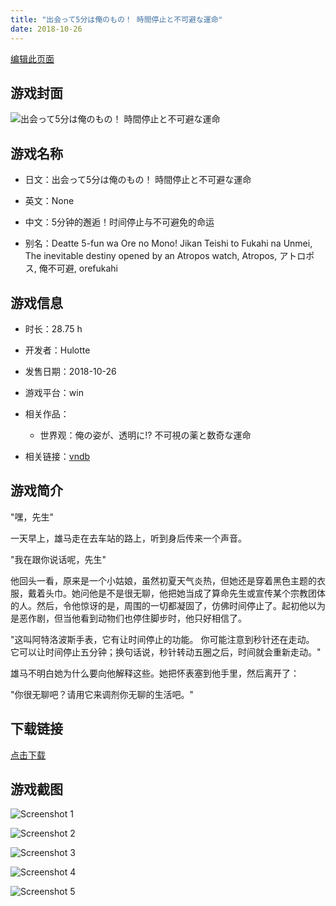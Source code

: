 ```yaml
---
title: "出会って5分は俺のもの！ 時間停止と不可避な運命"
date: 2018-10-26
---
```

[编辑此页面](https://github.com/ACG-3/ADV3-source/blob/main/source/_posts/%E5%87%BA%E4%BC%9A%E3%81%A3%E3%81%A65%E5%88%86%E3%81%AF%E4%BF%BA%E3%81%AE%E3%82%82%E3%81%AE%EF%BC%81%20%E6%99%82%E9%96%93%E5%81%9C%E6%AD%A2%E3%81%A8%E4%B8%8D%E5%8F%AF%E9%81%BF%E3%81%AA%E9%81%8B%E5%91%BD.md)

## 游戏封面

![出会って5分は俺のもの！ 時間停止と不可避な運命](https%3A//pan.timero.xyz/onedrive/img_lib_001/%E5%87%BA%E4%BC%9A%E3%81%A3%E3%81%A65%E5%88%86%E3%81%AF%E4%BF%BA%E3%81%AE%E3%82%82%E3%81%AE%EF%BC%81%20%E6%99%82%E9%96%93%E5%81%9C%E6%AD%A2%E3%81%A8%E4%B8%8D%E5%8F%AF%E9%81%BF%E3%81%AA%E9%81%8B%E5%91%BD_cover.avif)


## 游戏名称

- 日文：出会って5分は俺のもの！ 時間停止と不可避な運命
- 英文：None
- 中文：5分钟的邂逅！时间停止与不可避免的命运

- 别名：Deatte 5-fun wa Ore no Mono! Jikan Teishi to Fukahi na Unmei, The inevitable destiny opened by an Atropos watch, Atropos, アトロポス, 俺不可避, orefukahi


## 游戏信息

- 时长：28.75 h
- 开发者：Hulotte
- 发售日期：2018-10-26
- 游戏平台：win
- 相关作品：
   - 世界观：俺の姿が、透明に!? 不可視の薬と数奇な運命

- 相关链接：[vndb](https://vndb.org/v23388)


## 游戏简介

"嘿，先生"

一天早上，雄马走在去车站的路上，听到身后传来一个声音。

"我在跟你说话呢，先生"

他回头一看，原来是一个小姑娘，虽然初夏天气炎热，但她还是穿着黑色主题的衣服，戴着头巾。她问他是不是很无聊，他把她当成了算命先生或宣传某个宗教团体的人。然后，令他惊讶的是，周围的一切都凝固了，仿佛时间停止了。起初他以为是恶作剧，但当他看到动物们也停住脚步时，他只好相信了。

"这叫阿特洛波斯手表，它有让时间停止的功能。
你可能注意到秒针还在走动。
它可以让时间停止五分钟；换句话说，秒针转动五圈之后，时间就会重新走动。"

雄马不明白她为什么要向他解释这些。她把怀表塞到他手里，然后离开了：

"你很无聊吧？请用它来调剂你无聊的生活吧。"




## 下载链接

[点击下载](https://pan.timero.xyz/onedrive/adv_lib_001/%E5%87%BA%E4%BC%9A%E3%81%A3%E3%81%A65%E5%88%86%E3%81%AF%E4%BF%BA%E3%81%AE%E3%82%82%E3%81%AE%EF%BC%81%20%E6%99%82%E9%96%93%E5%81%9C%E6%AD%A2%E3%81%A8%E4%B8%8D%E5%8F%AF%E9%81%BF%E3%81%AA%E9%81%8B%E5%91%BD)


## 游戏截图


![Screenshot 1](https%3A//pan.timero.xyz/onedrive/img_lib_001/%E5%87%BA%E4%BC%9A%E3%81%A3%E3%81%A65%E5%88%86%E3%81%AF%E4%BF%BA%E3%81%AE%E3%82%82%E3%81%AE%EF%BC%81%20%E6%99%82%E9%96%93%E5%81%9C%E6%AD%A2%E3%81%A8%E4%B8%8D%E5%8F%AF%E9%81%BF%E3%81%AA%E9%81%8B%E5%91%BD_Screenshot_1.avif)

![Screenshot 2](https%3A//pan.timero.xyz/onedrive/img_lib_001/%E5%87%BA%E4%BC%9A%E3%81%A3%E3%81%A65%E5%88%86%E3%81%AF%E4%BF%BA%E3%81%AE%E3%82%82%E3%81%AE%EF%BC%81%20%E6%99%82%E9%96%93%E5%81%9C%E6%AD%A2%E3%81%A8%E4%B8%8D%E5%8F%AF%E9%81%BF%E3%81%AA%E9%81%8B%E5%91%BD_Screenshot_2.avif)

![Screenshot 3](https%3A//pan.timero.xyz/onedrive/img_lib_001/%E5%87%BA%E4%BC%9A%E3%81%A3%E3%81%A65%E5%88%86%E3%81%AF%E4%BF%BA%E3%81%AE%E3%82%82%E3%81%AE%EF%BC%81%20%E6%99%82%E9%96%93%E5%81%9C%E6%AD%A2%E3%81%A8%E4%B8%8D%E5%8F%AF%E9%81%BF%E3%81%AA%E9%81%8B%E5%91%BD_Screenshot_3.avif)

![Screenshot 4](https%3A//pan.timero.xyz/onedrive/img_lib_001/%E5%87%BA%E4%BC%9A%E3%81%A3%E3%81%A65%E5%88%86%E3%81%AF%E4%BF%BA%E3%81%AE%E3%82%82%E3%81%AE%EF%BC%81%20%E6%99%82%E9%96%93%E5%81%9C%E6%AD%A2%E3%81%A8%E4%B8%8D%E5%8F%AF%E9%81%BF%E3%81%AA%E9%81%8B%E5%91%BD_Screenshot_4.avif)

![Screenshot 5](https%3A//pan.timero.xyz/onedrive/img_lib_001/%E5%87%BA%E4%BC%9A%E3%81%A3%E3%81%A65%E5%88%86%E3%81%AF%E4%BF%BA%E3%81%AE%E3%82%82%E3%81%AE%EF%BC%81%20%E6%99%82%E9%96%93%E5%81%9C%E6%AD%A2%E3%81%A8%E4%B8%8D%E5%8F%AF%E9%81%BF%E3%81%AA%E9%81%8B%E5%91%BD_Screenshot_5.avif)

